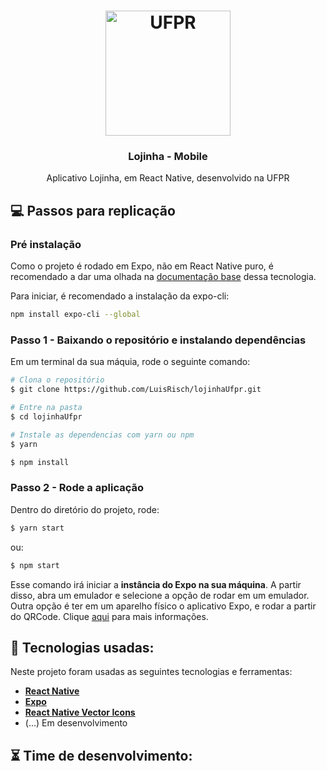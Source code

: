 <h1 align="center">
    <img height="200" alt="UFPR" src="https://upload.wikimedia.org/wikipedia/pt/9/9c/Ufpr_logo.jpg" />
</h1>

<h3 align="center">
  Lojinha - Mobile
</h3>
<p align="center">
  Aplicativo Lojinha, em React Native, desenvolvido na UFPR
</p>

## :computer: Passos para replicação

### **Pré instalação**

Como o projeto é rodado em Expo, não em React Native puro, é recomendado a dar uma olhada na [documentação base](https://expo.io/learn) dessa tecnologia.

Para iniciar, é recomendado a instalação da expo-cli:

```bash
npm install expo-cli --global
```

### **Passo 1 - Baixando o repositório e instalando dependências**

Em um terminal da sua máquia, rode o seguinte comando:

```bash
# Clona o repositório
$ git clone https://github.com/LuisRisch/lojinhaUfpr.git

# Entre na pasta
$ cd lojinhaUfpr

# Instale as dependencias com yarn ou npm
$ yarn

$ npm install
```

### **Passo 2 - Rode a aplicação**

Dentro do diretório do projeto, rode:

```bash
$ yarn start
```

ou:

```bash
$ npm start
```

Esse comando irá iniciar a **instância do Expo na sua máquina**. A partir disso, abra um emulador e selecione a opção de rodar em um emulador. Outra opção é ter em um aparelho físico o aplicativo Expo, e rodar a partir do QRCode. Clique [aqui](https://www.youtube.com/watch?v=eSjFDWYkdxM&ab_channel=Rocketseat) para mais informações.

## :wrench: Tecnologias usadas:

Neste projeto foram usadas as seguintes tecnologias e ferramentas:

- [**React Native**](https://reactnative.dev/docs/getting-started)
- [**Expo**](https://expo.io/learn)
- [**React Native Vector Icons**](https://github.com/oblador/react-native-vector-icons)
- (...) Em desenvolvimento

## :hourglass_flowing_sand: Time de desenvolvimento:
